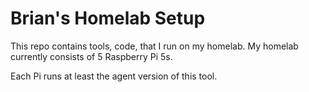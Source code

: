 # Brian's Homelab Setup

This repo contains tools, code, that I run on my homelab. My homelab currently consists of 5 Raspberry Pi 5s.

Each Pi runs at least the agent version of this tool.